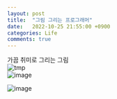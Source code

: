 ```yaml
---
layout: post
title:  "그림 그리는 프로그래머"
date:   2022-10-25 21:55:00 +0900
categories: Life
comments: true
---
```

가끔 취미로 그리는 그림  
![tmp](https://github.com/Ria9993/Ria9993.github.io/assets/44316628/01c1caec-9ea1-44d7-8e6d-4829bda98883)  
![image](https://user-images.githubusercontent.com/44316628/197797400-2d4ac402-1253-4aaf-8786-8ac63b8b1bb9.png)  
<!-- [image](https://user-images.githubusercontent.com/44316628/197793873-17e7db38-d1b0-4f1c-befb-765de06fd661.png) -->
![image](https://github.com/Ria9993/Ria9993.github.io/assets/44316628/a0c2a3ed-b7fe-4b31-b14d-a3ad6e22847a)  

